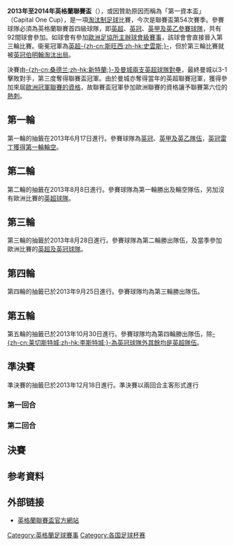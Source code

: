 **2013年至2014年英格蘭聯賽盃**（），或因贊助原因而稱為「第一資本盃」（Capital One Cup），是一項[淘汰制](https://zh.wikipedia.org/wiki/淘汰制 "wikilink")[足球](../Page/足球.md "wikilink")比賽，今次是聯賽盃第54次賽季。參賽球隊必須為英格蘭聯賽首四級球隊，即[英超](https://zh.wikipedia.org/wiki/英超 "wikilink")、[英冠](https://zh.wikipedia.org/wiki/英冠 "wikilink")、[英甲及](https://zh.wikipedia.org/wiki/英甲 "wikilink")[英乙參賽球隊](https://zh.wikipedia.org/wiki/英乙 "wikilink")，共有92間球會參加。如球會有參加[歐洲足協所主辦球會級賽事](https://zh.wikipedia.org/wiki/歐洲足協 "wikilink")，該球會會直接晉入第三輪比賽。衞冕冠軍為[英超](https://zh.wikipedia.org/wiki/英超 "wikilink")[-{zh-cn:斯旺西;zh-hk:史雲斯;}-](https://zh.wikipedia.org/wiki/斯旺西城足球俱乐部 "wikilink")，但於第三輪比賽就被[英冠](https://zh.wikipedia.org/wiki/英冠 "wikilink")[伯明翰淘汰出局](../Page/伯明翰足球會.md "wikilink")。

決賽由[-{zh-cn:桑德兰;zh-hk:新特蘭;}-及](https://zh.wikipedia.org/wiki/桑德兰足球俱乐部 "wikilink")[曼城兩支英超球隊對壘](../Page/曼彻斯特城足球俱乐部.md "wikilink")，最終曼城以3-1擊敗對手，第三度奪得聯賽盃冠軍。由於曼城亦奪得當年的英超聯賽冠軍，獲得參加來屆[歐洲冠軍聯賽的資格](https://zh.wikipedia.org/wiki/歐洲冠軍聯賽 "wikilink")，故聯賽盃冠軍參加歐洲聯賽的資格讓予聯賽第六位的[熱刺](https://zh.wikipedia.org/wiki/托特纳姆热刺足球俱乐部 "wikilink")。

## 第一輪

第一輪的抽籤在2013年6月17日進行。參賽球隊為[英冠](https://zh.wikipedia.org/wiki/英冠 "wikilink")、[英甲及](https://zh.wikipedia.org/wiki/英甲 "wikilink")[英乙隊伍](https://zh.wikipedia.org/wiki/英乙 "wikilink")，[英冠](https://zh.wikipedia.org/wiki/英冠 "wikilink")[雷丁獲得第一輪輪空](../Page/雷丁足球俱乐部.md "wikilink")。

## 第二輪

第二輪的抽籤在2013年8月8日進行。參賽球隊為第一輪勝出及輪空隊伍，另加沒有歐洲比賽的[英超球隊](https://zh.wikipedia.org/wiki/英超 "wikilink")。

## 第三輪

第三輪的抽籤於2013年8月28日進行。參賽球隊為第二輪勝出隊伍，及當季參加歐洲比賽的[英超及](https://zh.wikipedia.org/wiki/英超 "wikilink")[英冠球隊](https://zh.wikipedia.org/wiki/英冠 "wikilink")。

## 第四輪

第四輪的抽籤已於2013年9月25日進行。參賽球隊均為第三輪勝出隊伍。

## 第五輪

第五輪的抽籤已於2013年10月30日進行。參賽球隊均為第四輪勝出隊伍，除[-{zh-cn:莱切斯特城;zh-hk:李斯特城;}-為](https://zh.wikipedia.org/wiki/莱切斯特城足球俱乐部 "wikilink")[英冠球隊外其餘均是](https://zh.wikipedia.org/wiki/英冠 "wikilink")[英超隊伍](https://zh.wikipedia.org/wiki/英超 "wikilink")。

## 準決賽

準決賽的抽籤巳於2013年12月18日進行。準決賽以兩回合主客形式進行

### 第一回合

### 第二回合

## 決賽

## 参考資料

<div class="references-small">

<references />

</div>

## 外部链接

  - [英格蘭聯賽盃官方網站](https://web.archive.org/web/20130921084852/http://www.capitalonecup.co.uk/)

[Category:英格蘭足球賽事](https://zh.wikipedia.org/wiki/Category:英格蘭足球賽事 "wikilink") [Category:各国足球杯赛](https://zh.wikipedia.org/wiki/Category:各国足球杯赛 "wikilink")